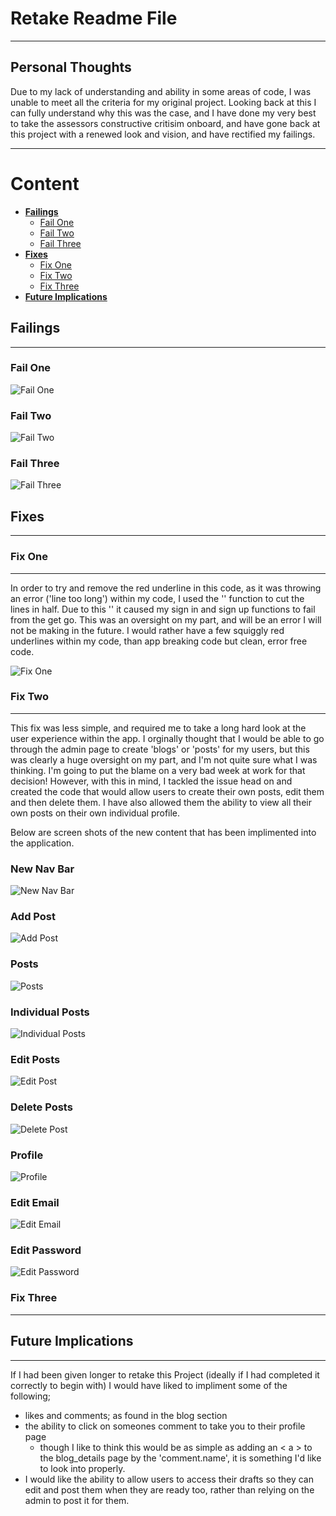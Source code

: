# **Retake Readme File**

***
## Personal Thoughts
Due to my lack of understanding and ability in some areas of code, I was unable to meet all the criteria for my original project. Looking back at this I can fully understand why this was the case, and I have done my very best to take the assessors constructive critisim onboard, and have gone back at this project with a renewed look and vision, and have rectified my failings.
***
# Content

- **[Failings](#failings)**
    - [Fail One](#fail-one)
    - [Fail Two](#fail-two)
    - [Fail Three](#fail-three)
- **[Fixes](#fixes)**
    - [Fix One](#fix-one)
    - [Fix Two](#fix-two)
    - [Fix Three](#fix-three)
- **[Future Implications](#future-implications)**

## **Failings**
***
### Fail One
![Fail One](readme-content/retake/10.%20Fail%20One%20-%20Assessor.png)

### Fail Two
![Fail Two](readme-content/retake/11.%20Fail%20Two%20-%20Assessor.png)

### Fail Three
![Fail Three](readme-content/retake/12.%20Fail%20Three%20-%20Assessor.png)

## **Fixes**
***
### **Fix One**
***
In order to try and remove the red underline in this code, as it was throwing an error ('line too long') within my code, I used the '\' function to cut the lines in half. Due to this '\' it caused my sign in and sign up functions to fail from the get go. This was an oversight on my part, and will be an error I will not be making in the future. I would rather have a few squiggly red underlines within my code, than app breaking code but clean, error free code.

![Fix One](readme-content/retake/10.%20Fail%20One%20-%20Reason.png)


### **Fix Two**
***
This fix was less simple, and required me to take a long hard look at the user experience within the app. I orginally thought that I would be able to go through the admin page to create 'blogs' or 'posts' for my users, but this was clearly a huge oversight on my part, and I'm not quite sure what I was thinking. I'm going to put the blame on a very bad week at work for that decision! However, with this in mind, I tackled the issue head on and created the code that would allow users to create their own posts, edit them and then delete them. I have also allowed them the ability to view all their own posts on their own individual profile.

Below are screen shots of the new content that has been implimented into the application.

### New Nav Bar
![New Nav Bar](readme-content/retake/1.%20New%20Nav%20Bar.png)

### Add Post
![Add Post](readme-content/retake/2.%20Add%20Post.png)

### Posts
![Posts](readme-content/retake/3.%20Posts.png)

### Individual Posts
![Individual Posts](readme-content/retake/4.%20Individual%20Post.png)

### Edit Posts
![Edit Post](readme-content/retake/5.%20Edit%20Post.png)

### Delete Posts
![Delete Post](readme-content/retake/6.%20Delete%20Post.png)

### Profile
![Profile](readme-content/retake/7.%20Profile.png)

### Edit Email
![Edit Email](readme-content/retake/8.%20Edit%20Email.png)

### Edit Password
![Edit Password](readme-content/retake/9.%20Edit%20Password.png)

### **Fix Three**

***


## **Future Implications**

***
If I had been given longer to retake this Project (ideally if I had completed it correctly to begin with) I would have liked to impliment some of the following;
    
- likes and comments; as found in the blog section
- the ability to click on someones comment to take you to their profile page
    - though I like to think this would be as simple as adding an < a > to the blog_details page by the 'comment.name', it is something I'd like to look into properly.
- I would like the ability to allow users to access their drafts so they can edit and post them when they are ready too, rather than relying on the admin to post it for them.